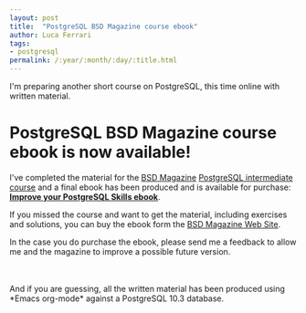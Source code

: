 ```yaml
---
layout: post
title:  "PostgreSQL BSD Magazine course ebook"
author: Luca Ferrari
tags:
- postgresql
permalink: /:year/:month/:day/:title.html
---
```

I'm preparing another short course on PostgreSQL, this time online with written material.


# PostgreSQL BSD Magazine course ebook is now available!
I've completed the material for the [BSD Magazine](http://bsdmag.org) [PostgreSQL intermediate course](https://bsdmag.org/course/course-10-improve-your-postgresql-skills/) and a final ebook has been produced and is available for purchase: **[Improve your PostgreSQL Skills ebook](https://bsdmag.org/product/improve-your-postgresql-skills-course-ebook/)**.

If you missed the course and want to get the material, including exercises and solutions, you can buy the ebook form the [BSD Magazine Web Site](https://bsdmag.org/product/improve-your-postgresql-skills-course-ebook/).

In the case you do purchase the ebook, please send me a feedback to allow me and the magazine to improve a possible future version.

<br/>
<br/>
And if you are guessing, all the written material has been produced using *Emacs org-mode* against a PostgreSQL 10.3 database.

